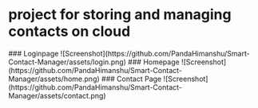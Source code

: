 <h1>project for storing and managing contacts on cloud</h1>
### Loginpage
![Screenshot](https://github.com/PandaHimanshu/Smart-Contact-Manager/assets/login.png)
### Homepage
![Screenshot](https://github.com/PandaHimanshu/Smart-Contact-Manager/assets/home.png)
### Contact Page
![Screenshot](https://github.com/PandaHimanshu/Smart-Contact-Manager/assets/contact.png)
